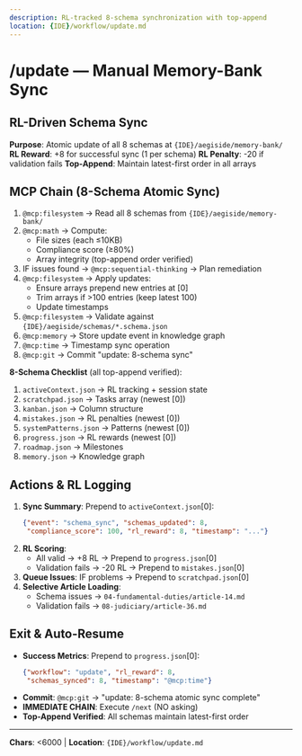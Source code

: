 ```yaml
---
description: RL-tracked 8-schema synchronization with top-append
location: {IDE}/workflow/update.md
---
```


# /update — Manual Memory-Bank Sync

## RL-Driven Schema Sync

**Purpose**: Atomic update of all 8 schemas at `{IDE}/aegiside/memory-bank/`
**RL Reward**: +8 for successful sync (1 per schema)
**RL Penalty**: -20 if validation fails
**Top-Append**: Maintain latest-first order in all arrays

## MCP Chain (8-Schema Atomic Sync)

1. `@mcp:filesystem` → Read all 8 schemas from `{IDE}/aegiside/memory-bank/`
2. `@mcp:math` → Compute:
   - File sizes (each ≤10KB)
   - Compliance score (≥80%)
   - Array integrity (top-append order verified)
3. IF issues found → `@mcp:sequential-thinking` → Plan remediation
4. `@mcp:filesystem` → Apply updates:
   - Ensure arrays prepend new entries at [0]
   - Trim arrays if >100 entries (keep latest 100)
   - Update timestamps
5. `@mcp:filesystem` → Validate against `{IDE}/aegiside/schemas/*.schema.json`
6. `@mcp:memory` → Store update event in knowledge graph
7. `@mcp:time` → Timestamp sync operation
8. `@mcp:git` → Commit "update: 8-schema sync"

**8-Schema Checklist** (all top-append verified):
1. `activeContext.json` → RL tracking + session state
2. `scratchpad.json` → Tasks array (newest [0])
3. `kanban.json` → Column structure
4. `mistakes.json` → RL penalties (newest [0])
5. `systemPatterns.json` → Patterns (newest [0])
6. `progress.json` → RL rewards (newest [0])
7. `roadmap.json` → Milestones
8. `memory.json` → Knowledge graph

## Actions & RL Logging

1. **Sync Summary**: Prepend to `activeContext.json`[0]:
   ```json
   {"event": "schema_sync", "schemas_updated": 8,
    "compliance_score": 100, "rl_reward": 8, "timestamp": "..."}
   ```
2. **RL Scoring**:
   - All valid → +8 RL → Prepend to `progress.json`[0]
   - Validation fails → -20 RL → Prepend to `mistakes.json`[0]
3. **Queue Issues**: IF problems → Prepend to `scratchpad.json`[0]
4. **Selective Article Loading**:
   - Schema issues → `04-fundamental-duties/article-14.md`
   - Validation fails → `08-judiciary/article-36.md`

## Exit & Auto-Resume

- **Success Metrics**: Prepend to `progress.json`[0]:
  ```json
  {"workflow": "update", "rl_reward": 8,
   "schemas_synced": 8, "timestamp": "@mcp:time"}
  ```
- **Commit**: `@mcp:git` → "update: 8-schema atomic sync complete"
- **IMMEDIATE CHAIN**: Execute `/next` (NO asking)
- **Top-Append Verified**: All schemas maintain latest-first order

---
**Chars**: <6000 | **Location**: `{IDE}/workflow/update.md`
